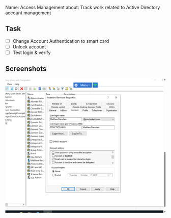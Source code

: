 Name: Access Management 
about: Track work related to Active Directory account management

## Task
- [ ] Change Account Authentication to smart card
- [ ] Unlock account
- [ ] Test login & verify

## Screenshots
![Access](./win10-access-1.png)
